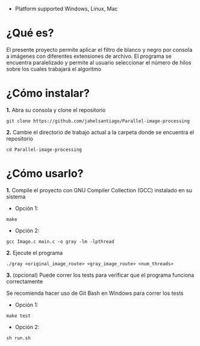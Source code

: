 - Platform supported Windows, Linux, Mac

# ¿Qué es?
El presente proyecto permite aplicar el filtro de blanco y negro por consola a imágenes con diferentes extensiones de archivo. El programa se encuentra paralelizado y permite al usuario seleccionar el número de hilos sobre los cuales trabajará el algoritmo

# ¿Cómo instalar?
**1.** Abra su consola y clone el repositorio
```
git clone https://github.com/jahelsantiago/Parallel-image-processing
```

**2.** Cambie el directorio de trabajo actual a la carpeta donde se encuentra el repositorio
```
cd Parallel-image-processing
```

# ¿Cómo usarlo?
**1.** Compile el proyecto con GNU Compiler Collection (GCC) instalado en su sistema
- Opción 1:
```
make
```
- Opción 2:
```
gcc Image.c main.c -o gray -lm -lpthread
```

**2.** Ejecute el programa
```
./gray <original_image_route> <gray_image_route> <num_threads>
```

**3.** (opcional) Puede correr los tests para verificar que el programa funciona correctamente

Se recomienda hacer uso de Git Bash en Windows para correr los tests

- Opción 1:
```
make test
```

- Opción 2:
```
sh run.sh
```
